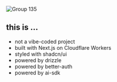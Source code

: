 
![Group 135](https://github.com/user-attachments/assets/12ced4ab-dad1-447c-8cb4-73288cbb2d2e)

## this is ...

- not a vibe-coded project
- built with Next.js on Cloudflare Workers
- styled with shadcn/ui
- powered by drizzle
- powered by better-auth
- powered by ai-sdk

